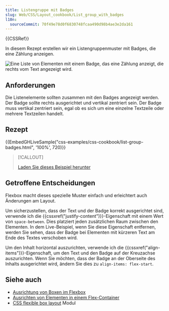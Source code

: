 ```yaml
---
title: Listengruppe mit Badges
slug: Web/CSS/Layout_cookbook/List_group_with_badges
l10n:
  sourceCommit: 70f49e78d0f6830748fcaa490d98b4ae3e2da161
---
```


{{CSSRef}}

In diesem Rezept erstellen wir ein Listengruppenmuster mit Badges, die eine Zählung anzeigen.

![Eine Liste von Elementen mit einem Badge, das eine Zählung anzeigt, die rechts vom Text angezeigt wird.](list-group-badges.png)

## Anforderungen

Die Listenelemente sollten zusammen mit den Badges angezeigt werden. Der Badge sollte rechts ausgerichtet und vertikal zentriert sein. Der Badge muss vertikal zentriert sein, egal ob es sich um eine einzelne Textzeile oder mehrere Textzeilen handelt.

## Rezept

{{EmbedGHLiveSample("css-examples/css-cookbook/list-group-badges.html", '100%', 720)}}

> [!CALLOUT]
>
> [Laden Sie dieses Beispiel herunter](https://github.com/mdn/css-examples/blob/main/css-cookbook/list-group-badges--download.html)

## Getroffene Entscheidungen

Flexbox macht dieses spezielle Muster einfach und erleichtert auch Änderungen am Layout.

Um sicherzustellen, dass der Text und der Badge korrekt ausgerichtet sind, verwende ich die {{cssxref("justify-content")}}-Eigenschaft mit einem Wert von `space-between`. Dies platziert jeden zusätzlichen Raum zwischen den Elementen. In dem Live-Beispiel, wenn Sie diese Eigenschaft entfernen, werden Sie sehen, dass der Badge bei Elementen mit kürzeren Text am Ende des Textes verschoben wird.

Um den Inhalt horizontal auszurichten, verwende ich die {{cssxref("align-items")}}-Eigenschaft, um den Text und den Badge auf der Kreuzachse auszurichten. Wenn Sie möchten, dass der Badge an der Oberseite des Inhalts ausgerichtet wird, ändern Sie dies zu `align-items: flex-start`.

## Siehe auch

- [Ausrichtung von Boxen im Flexbox](/de/docs/Web/CSS/CSS_box_alignment/Box_alignment_in_flexbox)
- [Ausrichten von Elementen in einem Flex-Container](/de/docs/Web/CSS/CSS_flexible_box_layout/Aligning_items_in_a_flex_container)
- [CSS flexible box layout](/de/docs/Web/CSS/CSS_flexible_box_layout) Modul

